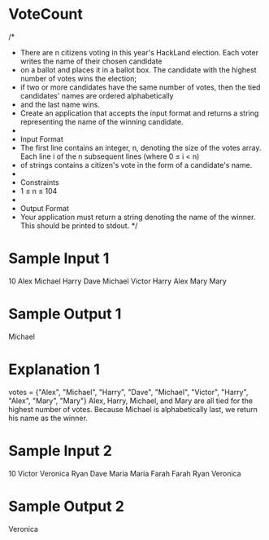 # VoteCount
/*
 * There are n citizens voting in this year's HackLand election. Each voter writes the name of their chosen candidate 
 * on a ballot and places it in a ballot box. The candidate with the highest number of votes wins the election; 
 * if two or more candidates have the same number of votes, then the tied candidates' names are ordered alphabetically 
 * and the last name wins.
 * Create an application that accepts the input format and returns a string representing the name of the winning candidate.
 * 
 * Input Format
 * The first line contains an integer, n, denoting the size of the votes array. Each line i of the n subsequent lines (where 0 ≤ i < n) 
 * of strings contains a citizen's vote in the form of a candidate's name.
 * 
 * Constraints
 * 1 ≤ n ≤ 104
 * 
 * Output Format
 * Your application must return a string denoting the name of the winner. This should be printed to stdout.
 */
 
Sample Input 1
==============
10
Alex
Michael
Harry
Dave
Michael
Victor
Harry
Alex
Mary
Mary

Sample Output 1
================
Michael

Explanation 1
=================
votes = {"Alex", "Michael", "Harry", "Dave", "Michael", "Victor", "Harry", "Alex", "Mary", "Mary"}
Alex, Harry, Michael, and Mary are all tied for the highest number of votes. Because Michael is alphabetically last, 
we return his name as the winner.


Sample Input 2
==============
10
Victor
Veronica
Ryan
Dave
Maria
Maria
Farah
Farah
Ryan
Veronica

Sample Output 2
===============
Veronica
